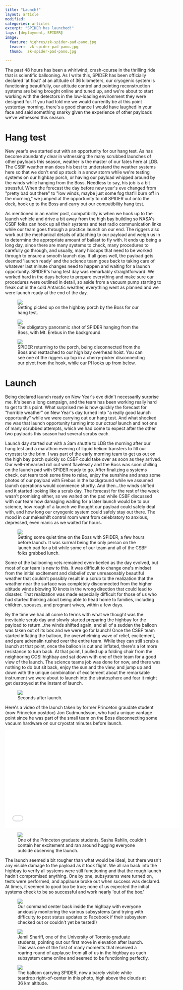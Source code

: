 ```yaml
---
title: "Launch!"
layout: article
modified:
categories: articles
excerpt: "SPIDER has launched!"
tags: [deployment, SPIDER]
image:
  feature: highres/zk-spider-pad-pano.jpg
  teaser:  zk-spider-pad-pano.jpg
  thumb:  zk-spider-pad-pano.jpg

---
```


The past 48 hours has been a whirlwind, crash-course in the thrilling ride that is scientific ballooning. As I write this, SPIDER has been officially declared 'at float' at an altitude of 36 kilometers, our cryogenic system is functioning beautifully, our attitude control and pointing reconstruction systems are being brought online and tuned up, and we're about to start working with the detectors in the low-loading environment they were designed for. If you had told me we would currently be at this point yesterday morning, there's a good chance I would have laughed in your face and said something snarky given the experience of other payloads we've witnessed this season. 

# Hang test
New year's eve started out with an opportunity for our hang test. As has become abundantly clear in witnessing the many scrubbed launches of other payloads this season, weather is the master of our fates here at LDB. The CSBF weather man does his best to understand the weather systems here so that we don't end up stuck in a snow storm while we're testing systems on our highbay porch, or having our payload whipped around by the winds while hanging from the Boss. Needless to say, his job is a bit stressful. When the forecast the day before new year's eve changed from "pretty bad out there" to "low winds, maybe just some fog that'll burn off in the morning," we jumped at the opportunity to roll SPIDER out onto the deck, hook up to the Boss and carry out our compatibility hang test.  

As mentioned in an earlier post, compatibility is when we hook up to the launch vehicle and drive a bit away from the high bay building so NASA's CSBF folks can hook up all their systems and test radio communication links while our team goes through a practice launch on our end. The riggers also work out the mechanical details of attaching to our payload and weigh us in to determine the appropriate amount of ballast to fly with. It ends up being a long day, since there are many systems to check, many procedures to carefully go through, and usually, many hiccups that need to be worked through to ensure a smooth launch day. If all goes well, the payload gets deemed 'launch ready' and the science team goes back to taking care of whatever last minute changes need to happen and waiting for a launch opportunity. SPIDER's hang test day was remarkably straightforward. We worked hard in the days before to prepare everything and make sure our procedures were outlined in detail, so aside from a vacuum pump starting to freak out in the cold Antarctic weather, everything went as planned and we were launch ready at the end of the day. 

<figure>
        <a href="{{ site.url }}/images/hang_test_pickup.jpg"><img src="{{ site.url }}/images/highres/hang_test_pickup.jpg"></a>
        <figcaption>Getting picked up on the highbay porch by the Boss for our hang test. </figcaption>
</figure>

<figure>
        <a href="{{ site.url }}/images/hang_test_pano.jpg"><img src="{{ site.url }}/images/highres/hang_test_pano.jpg"></a>
        <figcaption>The obligatory panoramic shot of SPIDER hanging from the Boss, with Mt. Erebus in the background.</figcaption>
</figure>

<figure>
        <a href="{{ site.url }}/images/hang_test_return.jpg"><img src="{{ site.url }}/images/highres/hang_test_return.jpg"></a>
        <figcaption>SPIDER returning to the porch, being disconnected from the Boss and reattached to our high bay overhead hoist. You can see one of the riggers up top in a cherry-picker disconnecting our pivot from the hook, while our PI looks up from below. </figcaption>
</figure>

# Launch

Being declared launch ready on New Year's eve didn't necessarily surprise me. It's been a long campaign, and the team has been working really hard to get to this point. What surprised me is how quickly the forecast for "horrible weather" on New Year's day turned into "a really good launch opportunity" while we were carrying out our hang test. And what shocked me was that launch opportunity turning into our *actual* launch and not one of many scrubbed attempts, which we had come to expect after the other two payloads this season had several scrubs each.
 
Launch day started out with a 3am shuttle to LDB the morning after our hang test and a marathon evening of liquid helium transfers to fill our cryostat to the brim. I was part of the early morning team to get us out on the high bay porch quickly so CSBF could take over as soon as they arrived. Our well-rehearsed roll out went flawlessly and the Boss was soon chilling on the launch pad with SPIDER ready to go. After finalizing a systems check, out team took some time to relax, enjoy the sunshine and snap some photos of our payload with Erebus in the background while we assumed launch operations would commence shortly. And then...the winds shifted and it started looking like a scrub day. The forecast for the rest of the week wasn't promising either, so we waited on the pad while CSBF discussed with our team how damaging waiting for a later launch would be to our science, how rough of a launch we thought our payload could safely deal with, and how long our cryogenic system could safely stay out there. The mood in our makeshift control room went from celebratory to anxious, depressed, even manic as we waited for hours. 

<figure>
        <a href="{{ site.url }}/images/zk-spider-pad-pano.jpg"><img src="{{ site.url }}/images/highres/zk-spider-pad-pano.jpg"></a>
        <figcaption>Getting some quiet time on the Boss with SPIDER, a few hours before launch. It was surreal being the only person on the launch pad for a bit while some of our team and all of the CSBF folks grabbed lunch.</figcaption>
</figure>

Some of the ballooning vets remained even-keeled as the day evolved, but most of our team is new to this. It was difficult to change one's mindset from the initial excitement and disbelief over unreasonably beautiful weather that couldn't possibly result in a scrub to the realization that the weather near the surface was completely disconnected from the higher altitude winds blowing 10 knots in the wrong direction that could lead to disaster. That realization was made especially difficult for those of us who had started thinking about being able to head home to families, including children, spouses, and pregnant wives, within a few days. 

By the time we had all come to terms with what we thought was the inevitable scrub day and slowly started preparing the highbay for the payload to return...the winds shifted again, and all of a sudden the balloon was taken out of its box and we were go for launch! Once the CSBF team started inflating the balloon, the overwhelming wave of relief, excitement, and pure adrenalin rushed over the entire team. While they can still scrub a launch at that point, once the balloon is out and inflated, there's a lot more resistance to turn back. At that point, I pulled up a folding chair from the neighboring COSI highbay and sat down with one of their team for a good view of the launch. The science teams job was done for now, and there was nothing to do but sit back, enjoy the sun and the view, and jump up and down with the unique combination of excitement about the remarkable instrument we were about to launch into the stratosphere and fear it might get destroyed at the instant of launch.

<figure>
        <a href="{{ site.url }}/images/spider_launch.jpg"><img src="{{ site.url }}/images/highres/spider_launch.jpg"></a>
        <figcaption>Seconds after launch. </figcaption>
</figure>

Here's a video of the launch taken by former Princeton graudate student (now Princeton postdoc) Jon Gudmundsson, who had a unique vantage point since he was part of the small team on the Boss disconnecting some vacuum hardware on our cryostat minutes before launch.

<iframe width="560" height="315" src="//www.youtube.com/embed/yaYqKqeBuHo" frameborder="0" allowfullscreen></iframe>


<figure>
        <a href="{{ site.url }}/images/sasha_hug.jpg"><img src="{{ site.url }}/images/highres/sasha_hug.jpg"></a>
        <figcaption>One of the Princeton graduate students, Sasha Rahlin, couldn't contain her excitement and ran around hugging everyone outside observing the launch.</figcaption>
</figure>

The launch seemed a bit rougher than what would be ideal, but there wasn't any visible damage to the payload as it took flight. We all ran back into the highbay to verify all systems were still functioning and that the rough launch hadn't compromised anything. One by one, subsystems were turned on, tests were performed, and applause broke out when success was declared. At times, it seemed to good too be true; none of us expected the initial systems check to be so successful and work nearly 'out of the box.'  
 
<figure>
        <a href="{{ site.url }}/images/command.jpg"><img src="{{ site.url }}/images/highres/command.jpg"></a>
        <figcaption>Our command center back inside the highbay with everyone anxiously monitoring the various subsystems (and trying with difficulty to post status updates to Facebook if their subsystem checked out or couldn't yet be tested!)</figcaption>
</figure>

<figure>
        <a href="{{ site.url }}/images/jamil_elmove.jpg"><img src="{{ site.url }}/images/highres/jamil_elmove.jpg"></a>
        <figcaption> Jamil Shariff, one of the University of Toronto graduate students, pointing out our first move in elevation after launch. This was one of the first of many moments that received a roaring round of applause from all of us in the highbay as each subsystem came online and seemed to be functioning perfectly.</figcaption>
</figure>


<figure>
        <a href="{{ site.url }}/images/at_float.jpg"><img src="{{ site.url }}/images/highres/at_float.jpg"></a>
        <figcaption>The balloon carrying SPIDER, now a barely visible white teardrop right-of-center in this photo, high above the clouds at 36 km altitude.</figcaption>
</figure>

